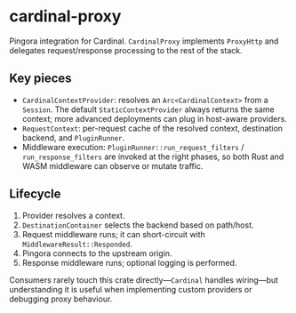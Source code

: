 # cardinal-proxy

Pingora integration for Cardinal.  `CardinalProxy` implements `ProxyHttp` and delegates request/response processing to the rest of the stack.

## Key pieces

- `CardinalContextProvider`: resolves an `Arc<CardinalContext>` from a `Session`.  The default `StaticContextProvider` always returns the same context; more advanced deployments can plug in host-aware providers.
- `RequestContext`: per-request cache of the resolved context, destination backend, and `PluginRunner`.
- Middleware execution: `PluginRunner::run_request_filters` / `run_response_filters` are invoked at the right phases, so both Rust and WASM middleware can observe or mutate traffic.

## Lifecycle

1. Provider resolves a context.
2. `DestinationContainer` selects the backend based on path/host.
3. Request middleware runs; it can short-circuit with `MiddlewareResult::Responded`.
4. Pingora connects to the upstream origin.
5. Response middleware runs; optional logging is performed.

Consumers rarely touch this crate directly—`Cardinal` handles wiring—but understanding it is useful when implementing custom providers or debugging proxy behaviour.
